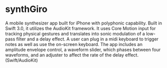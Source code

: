 # synthGiro
A mobile synthesizer app built for iPhone with polyphonic capability.  Built in Swift 3.0, it utilizes the AudioKit framework.  It uses Core Motion input for tracking physical gestures and translates into sonic modulation of a low-pass filter and a delay effect.  A user can plug in a midi keyboard to trigger notes as well as use the on-screen keyboard.  The app includes an amplitude envelope control, a waveform slider, which phases between four waveforms, and an adjuster to affect the rate of the delay effect. (Swift/AudioKit)
